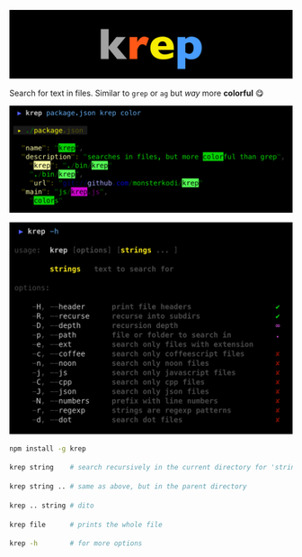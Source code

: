 ![krep](bin/krep.png)

Search for text in files. Similar to `grep` or `ag` but *way* more **colorful** 😋

![shot](bin/shot.png)

![usage](bin/usage.png)

```sh
npm install -g krep

krep string    # search recursively in the current directory for 'string'
    
krep string .. # same as above, but in the parent directory

krep .. string # dito

krep file      # prints the whole file

krep -h        # for more options
```
